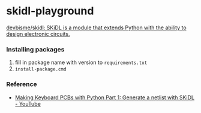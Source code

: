 skidl-playground
================
[devbisme/skidl: SKiDL is a module that extends Python with the ability to design electronic circuits.](https://github.com/devbisme/skidl)

### Installing packages
1. fill in package name with version to `requirements.txt`
2. `install-package.cmd`

### Reference
- [Making Keyboard PCBs with Python Part 1: Generate a netlist with SKiDL - YouTube](https://www.youtube.com/watch?v=O3GmqKLJGeo)
